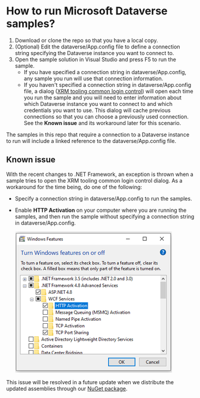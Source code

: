 # How to run Microsoft Dataverse samples?

1. Download or clone the repo so that you have a local copy.
1. (Optional) Edit the dataverse/App.config file to define a connection string specifying the Dataverse instance you want to connect to.
2. Open the sample solution in Visual Studio and press F5 to run the sample.
    - If you have specified a connection string in dataverse/App.config, any sample you run will use that connection information.
    - If you haven't specified a connection string in dataverse/App.config file, a dialog ([XRM tooling common login control](https://docs.microsoft.com/powerapps/developer/common-data-service/xrm-tooling/use-xrm-tooling-common-login-control-client-applications)) will open each time you run the sample and you will need to enter information about which Dataverse instance you want to connect to and which credentials you want to use. This dialog will cache previous connections so that you can choose a previously used connection. See the **Known issue** and its workaround later for this scenario.

The samples in this repo that require a connection to a Dataverse instance to run will include a linked reference to the dataverse/App.config file.
    
## Known issue 

With the recent changes to .NET Framework, an exception is thrown when a sample tries to open the XRM tooling common login control dialog. As a workaround for the time being, do one of the following:
- Specify a connection string in dataverse/App.config to run the samples.
- Enable **HTTP Activation** on your computer where you are running the samples, and then run the sample without specifying a connection string in dataverse/App.config.
    
    ![](media/http-activation.png "Enable HTTP Activation")
    
This issue will be resolved in a future update when we distribute the updated assemblies through our [NuGet package](https://www.nuget.org/packages/Microsoft.CrmSdk.XrmTooling.WpfControls/). 




